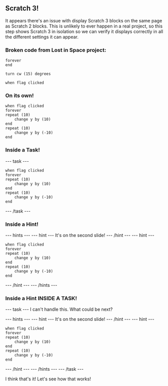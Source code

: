 ## Scratch 3!

It appears there's an issue with display Scratch 3 blocks on the same page as Scratch 2 blocks. This is unlikely to ever happen in a real project, so this step shows Scratch 3 in isolation so we can verify it displays correctly in all the different settings it can appear.

### Broken code from Lost in Space project:

```blocks3
forever
end

turn cw (15) degrees

when flag clicked
```

### On its own!

```blocks3
when flag clicked
forever
repeat (10)
	change y by (10)
end
repeat (10)
	change y by (-10)
end
```

### Inside a Task!

--- task ---
```blocks3
when flag clicked
forever
repeat (10)
	change y by (10)
end
repeat (10)
	change y by (-10)
end
```
--- /task ---

### Inside a Hint!

--- hints ---
--- hint ---
It's on the second slide!
--- /hint ---
--- hint ---

```blocks3
when flag clicked
forever
repeat (10)
	change y by (10)
end
repeat (10)
	change y by (-10)
end
```
--- /hint ---
--- /hints ---

### Inside a Hint INSIDE A TASK!

--- task ---
I can't handle this. What could be next?

--- hints ---
--- hint ---
It's on the second slide!
--- /hint ---
--- hint ---

```blocks3
when flag clicked
forever
repeat (10)
	change y by (10)
end
repeat (10)
	change y by (-10)
end
```
--- /hint ---
--- /hints ---
--- /task ---

I think that's it! Let's see how that works!
